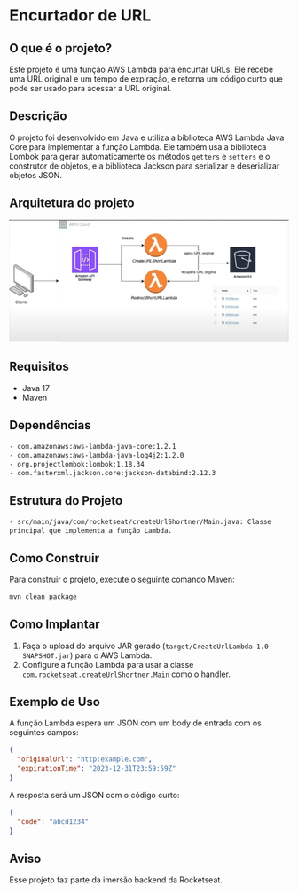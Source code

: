 
# Encurtador de URL

## O que é o projeto?

Este projeto é uma função AWS Lambda para encurtar URLs. Ele recebe uma URL original e um tempo de expiração, e retorna um código curto que pode ser usado para acessar a URL original.

## Descrição
O projeto foi desenvolvido em Java e utiliza a biblioteca AWS Lambda Java Core para implementar a função Lambda. Ele também usa a biblioteca Lombok para gerar automaticamente os métodos `getters` e `setters` e o construtor de objetos, e a biblioteca Jackson para serializar e deserializar objetos JSON.

## Arquitetura do projeto

<img src="img.png">

## Requisitos

- Java 17
- Maven


## Dependências
```
- com.amazonaws:aws-lambda-java-core:1.2.1
- com.amazonaws:aws-lambda-java-log4j2:1.2.0
- org.projectlombok:lombok:1.18.34
- com.fasterxml.jackson.core:jackson-databind:2.12.3
```
## Estrutura do Projeto
```
- src/main/java/com/rocketseat/createUrlShortner/Main.java: Classe principal que implementa a função Lambda.
```
## Como Construir

Para construir o projeto, execute o seguinte comando Maven:

```sh
mvn clean package
```

## Como Implantar

1. Faça o upload do arquivo JAR gerado (`target/CreateUrlLambda-1.0-SNAPSHOT.jar`) para o AWS Lambda.
2. Configure a função Lambda para usar a classe `com.rocketseat.createUrlShortner.Main` como o handler.

## Exemplo de Uso

A função Lambda espera um JSON com um body de entrada com os seguintes campos:

```json
{
  "originalUrl": "http:example.com",
  "expirationTime": "2023-12-31T23:59:59Z"
}
```

A resposta será um JSON com o código curto:

```json
{
  "code": "abcd1234"
}
```

## Aviso
Esse projeto faz parte da imersão backend da Rocketseat.
